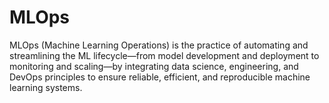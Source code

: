 # MLOps
MLOps (Machine Learning Operations) is the practice of automating and streamlining the ML lifecycle—from model development and deployment to monitoring and scaling—by integrating data science, engineering, and DevOps principles to ensure reliable, efficient, and reproducible machine learning systems.
